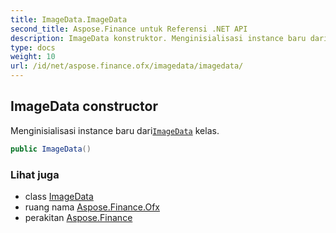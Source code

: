 ```yaml
---
title: ImageData.ImageData
second_title: Aspose.Finance untuk Referensi .NET API
description: ImageData konstruktor. Menginisialisasi instance baru dariImageData kelas.
type: docs
weight: 10
url: /id/net/aspose.finance.ofx/imagedata/imagedata/
---
```

## ImageData constructor

Menginisialisasi instance baru dari[`ImageData`](../) kelas.

```csharp
public ImageData()
```

### Lihat juga

* class [ImageData](../)
* ruang nama [Aspose.Finance.Ofx](../../imagedata/)
* perakitan [Aspose.Finance](../../../)


